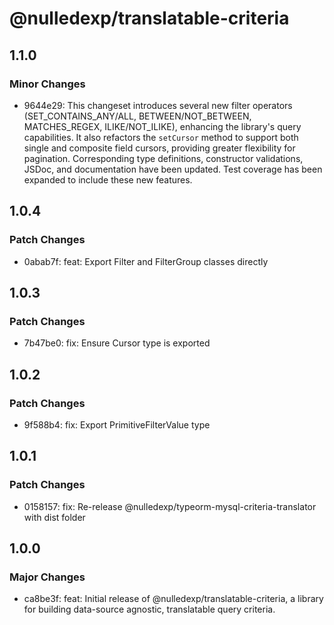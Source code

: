# @nulledexp/translatable-criteria

## 1.1.0

### Minor Changes

- 9644e29: This changeset introduces several new filter operators (SET_CONTAINS_ANY/ALL, BETWEEN/NOT_BETWEEN, MATCHES_REGEX, ILIKE/NOT_ILIKE), enhancing the library's query capabilities. It also refactors the `setCursor` method to support both single and composite field cursors, providing greater flexibility for pagination. Corresponding type definitions, constructor validations, JSDoc, and documentation have been updated. Test coverage has been expanded to include these new features.

## 1.0.4

### Patch Changes

- 0abab7f: feat: Export Filter and FilterGroup classes directly

## 1.0.3

### Patch Changes

- 7b47be0: fix: Ensure Cursor type is exported

## 1.0.2

### Patch Changes

- 9f588b4: fix: Export PrimitiveFilterValue type

## 1.0.1

### Patch Changes

- 0158157: fix: Re-release @nulledexp/typeorm-mysql-criteria-translator with dist folder

## 1.0.0

### Major Changes

- ca8be3f: feat: Initial release of @nulledexp/translatable-criteria, a library for building data-source agnostic, translatable query criteria.
